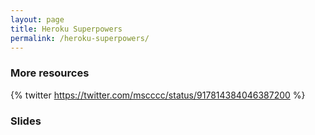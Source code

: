 ```yaml
---
layout: page
title: Heroku Superpowers
permalink: /heroku-superpowers/
---
```

### More resources
{% twitter https://twitter.com/mscccc/status/917814384046387200 %}

### Slides
